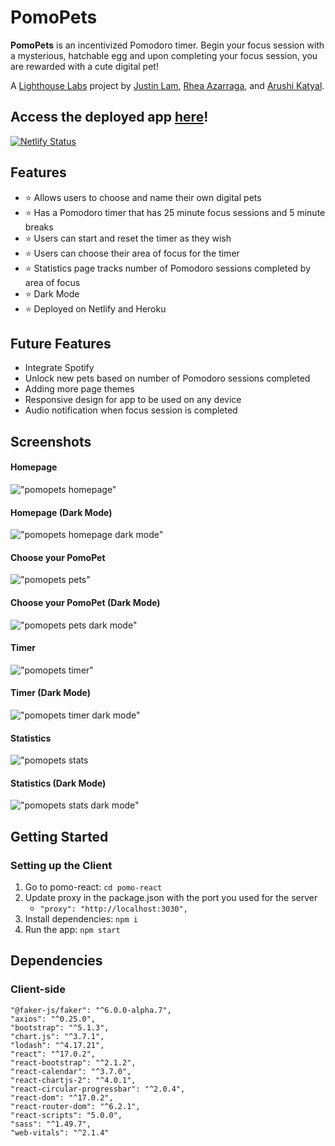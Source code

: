 # PomoPets

**PomoPets** is an incentivized Pomodoro timer. Begin your focus session with a mysterious, hatchable egg and upon completing your focus session, you are rewarded with a cute digital pet!

A [Lighthouse Labs](https://www.lighthouselabs.ca/) project by [Justin Lam](https://github.com/justinklam), [Rhea Azarraga](https://github.com/Rheaazarraga), and [Arushi Katyal](https://github.com/katy-arushi).

## **Access the deployed app [here](https://pomopets.netlify.app/)!**
[![Netlify Status](https://api.netlify.com/api/v1/badges/67ad81cc-40c5-4e28-9b80-d7b56fe77794/deploy-status)](https://app.netlify.com/sites/pomopets/deploys)

## Features

- ⭐ Allows users to choose and name their own digital pets
- ⭐ Has a Pomodoro timer that has 25 minute focus sessions and 5 minute breaks
- ⭐ Users can start and reset the timer as they wish
- ⭐ Users can choose their area of focus for the timer
- ⭐ Statistics page tracks number of Pomodoro sessions completed by area of focus
- ⭐ Dark Mode
- ⭐ Deployed on Netlify and Heroku

## Future Features

- Integrate Spotify
- Unlock new pets based on number of Pomodoro sessions completed
- Adding more page themes
- Responsive design for app to be used on any device
- Audio notification when focus session is completed

## Screenshots

#### Homepage 
!["pomopets homepage"](https://github.com/justinklam/pomopets/blob/main/pomo-react/public/screenshots/home.png?raw=true)
#### Homepage (Dark Mode)
!["pomopets homepage dark mode"](https://github.com/justinklam/pomopets/blob/main/pomo-react/public/screenshots/homedark.png?raw=true)

#### Choose your PomoPet
!["pomopets pets"](https://github.com/justinklam/pomopets/blob/main/pomo-react/public/screenshots/pomopets%20pets.png?raw=true)
#### Choose your PomoPet (Dark Mode)
!["pomopets pets dark mode"](https://github.com/justinklam/pomopets/blob/main/pomo-react/public/screenshots/pets%20dark.png?raw=true)

#### Timer
!["pomopets timer"](https://github.com/justinklam/pomopets/blob/main/pomo-react/public/screenshots/timer.png?raw=true)
#### Timer (Dark Mode)
!["pomopets timer dark mode"](https://github.com/justinklam/pomopets/blob/main/pomo-react/public/screenshots/timerdark.png?raw=true)

#### Statistics
!["pomopets stats](https://github.com/justinklam/pomopets/blob/main/pomo-react/public/screenshots/stats.png?raw=true)
#### Statistics (Dark Mode)
!["pomopets stats dark mode"](https://github.com/justinklam/pomopets/blob/main/pomo-react/public/screenshots/statsdark.png?raw=true)

## Getting Started
### Setting up the Client
1. Go to pomo-react: `cd pomo-react`
2. Update proxy in the package.json with the port you used for the server
   - `"proxy": "http://localhost:3030",`
3. Install dependencies: `npm i`
4. Run the app: `npm start`

## Dependencies
### Client-side
    "@faker-js/faker": "^6.0.0-alpha.7",
    "axios": "^0.25.0",
    "bootstrap": "^5.1.3",
    "chart.js": "^3.7.1",
    "lodash": "^4.17.21",
    "react": "^17.0.2",
    "react-bootstrap": "^2.1.2",
    "react-calendar": "^3.7.0",
    "react-chartjs-2": "^4.0.1",
    "react-circular-progressbar": "^2.0.4",
    "react-dom": "^17.0.2",
    "react-router-dom": "^6.2.1",
    "react-scripts": "5.0.0",
    "sass": "^1.49.7",
    "web-vitals": "^2.1.4"
